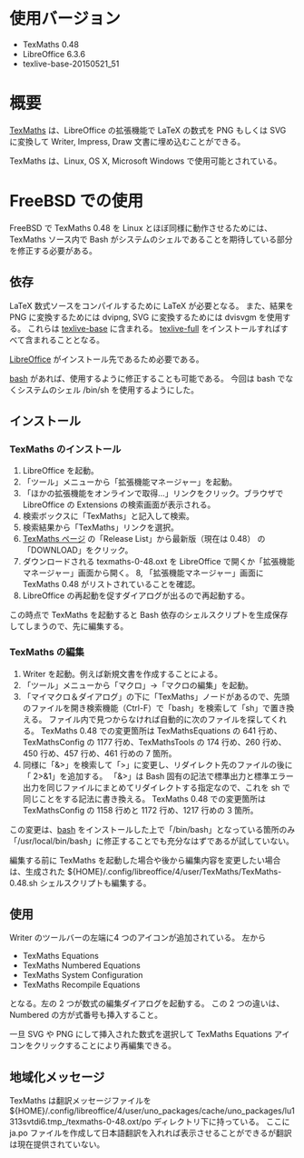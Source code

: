 # 使用バージョン

- TexMaths 0.48
- LibreOffice 6.3.6
- texlive-base-20150521_51

# 概要

[TexMaths](http://roland65.free.fr/texmaths/) は、LibreOffice の拡張機能で
LaTeX の数式を PNG もしくは SVG に変換して Writer, Impress, Draw 文書に埋め込むことができる。

TexMaths は、Linux, OS X, Microsoft Windows で使用可能とされている。

# FreeBSD での使用

FreeBSD で TexMaths 0.48 を Linux とほぼ同様に動作させるためには、
TexMaths ソース内で Bash がシステムのシェルであることを期待している部分を修正する必要がある。

## 依存

LaTeX 数式ソースをコンパイルするために LaTeX が必要となる。
また、結果を PNG に変換するためには dvipng, SVG に変換するためには dvisvgm を使用する。
これらは [texlive-base](https://www.freshports.org/print/texlive-base/) に含まれる。
[texlive-full](https://www.freshports.org/print/texlive-full/) をインストールすればすべて含まれることとなる。

[LibreOffice](https://www.freshports.org/editors/libreoffice) がインストール先であるため必要である。

[bash](https://www.freshports.org/shells/bash) があれば、使用するように修正することも可能である。
今回は bash でなくシステムのシェル /bin/sh を使用するようにした。

## インストール

### TexMaths のインストール

1. LibreOffice を起動。
2. 「ツール」メニューから「拡張機能マネージャー」を起動。
3. 「ほかの拡張機能をオンラインで取得…」リンクをクリック。ブラウザで LibreOffice の Extensions の検索画面が表示される。
4. 検索ボックスに「TexMaths」と記入して検索。
5. 検索結果から「TexMaths」リンクを選択。
6. [TexMaths ページ](https://extensions.libreoffice.org/en/extensions/show/texmaths-1) の「Release List」から最新版（現在は 0.48） の「DOWNLOAD」をクリック。
7. ダウンロードされる texmaths-0-48.oxt を LibreOffice で開くか「拡張機能マネージャー」画面から開く。
8, 「拡張機能マネージャー」画面に TexMaths 0.48 がリストされていることを確認。
9. LibreOffice の再起動を促すダイアログが出るので再起動する。

この時点で TexMaths を起動すると Bash 依存のシェルスクリプトを生成保存してしまうので、先に編集する。

### TexMaths の編集

1. Writer を起動。例えば新規文書を作成することによる。
2. 「ツール」メニューから「マクロ」→「マクロの編集」を起動。
3. 「マイマクロ＆ダイアログ」の下に「TexMaths」ノードがあるので、先頭のファイルを開き検索機能（Ctrl-F）で「bash」を検索して「sh」で置き換える。
ファイル内で見つからなければ自動的に次のファイルを探してくれる。
TexMaths 0.48 での変更箇所は TexMathsEquations の 641 行め、TexMathsConfig の 1177 行め、TexMathsTools の 174 行め、260 行め、450 行め、457 行め、461 行めの 7 箇所。
4. 同様に「&>」を検索して「>」に変更し、リダイレクト先のファイルの後に「 2>&1」を追加する。
「&>」は Bash 固有の記法で標準出力と標準エラー出力を同じファイルにまとめてリダイレクトする指定なので、これを sh で同じことをする記法に書き換える。
TexMaths 0.48 での変更箇所は TexMathsConfig の 1158 行めと 1172 行め、1217 行めの 3 箇所。

この変更は、[bash](https://www.freshports.org/shells/bash) をインストールした上で「/bin/bash」となっている箇所のみ「/usr/local/bin/bash」に修正することでも充分なはずであるが試していない。

編集する前に TexMaths を起動した場合や後から編集内容を変更したい場合は、生成された
${HOME}/.config/libreoffice/4/user/TexMaths/TexMaths-0.48.sh シェルスクリプトも編集する。

## 使用

Writer のツールバーの左端に4 つのアイコンが追加されている。
左から

- TexMaths Equations
- TexMaths Numbered Equations
- TexMaths System Configuration
- TexMaths Recompile Equations

となる。左の 2 つが数式の編集ダイアログを起動する。
この 2 つの違いは、Numbered の方が式番号も挿入すること。

一旦 SVG や PNG にして挿入された数式を選択して TexMaths Equations アイコンをクリックすることにより再編集できる。

## 地域化メッセージ

TexMaths は翻訳メッセージファイルを
${HOME}/.config/libreoffice/4/user/uno_packages/cache/uno_packages/lu1313svtdi6.tmp_/texmaths-0-48.oxt/po
ディレクトリ下に持っている。
ここに ja.po ファイルを作成して日本語翻訳を入れれば表示させることができるが翻訳は現在提供されていない。
